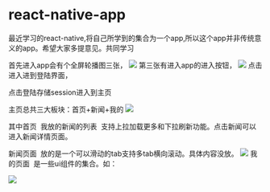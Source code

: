 # react-native-app
最近学习的react-native,将自己所学到的集合为一个app,所以这个app并非传统意义的app。希望大家多提意见。共同学习


首先进入app会有个全屏轮播图三张，
![](https://raw.githubusercontent.com/cryingbat/react-native-app/master/screenshorts/4.jpg)
第三张有进入app的进入按钮，
![](https://raw.githubusercontent.com/cryingbat/react-native-app/master/screenshorts/5.jpg)
点击进入进到登陆界面，

点击登陆存储session进入到主页

主页总共三大板块：首页+新闻+我的
![](https://raw.githubusercontent.com/cryingbat/react-native-app/master/screenshorts/3.jpg)

其中首页  我放的新闻的列表  支持上拉加载更多和下拉刷新功能。点击新闻可以进入新闻详情页面。

新闻页面  放的是一个可以滑动的tab支持多tab横向滚动。具体内容没放。
![](https://raw.githubusercontent.com/cryingbat/react-native-app/master/screenshorts/2.jpg)
我的页面  是一些ui组件的集合。如：

![](https://raw.githubusercontent.com/cryingbat/react-native-app/master/screenshorts/0.jpg)

